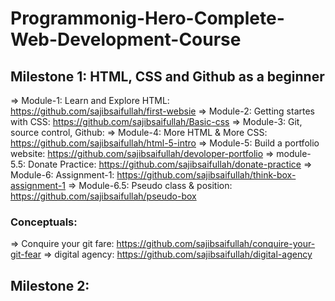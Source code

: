 # Programmonig-Hero-Complete-Web-Development-Course

## Milestone 1: HTML, CSS and Github as a beginner
=> Module-1: Learn and Explore HTML: https://github.com/sajibsaifullah/first-websie
=> Module-2: Getting startes with CSS: https://github.com/sajibsaifullah/Basic-css
=> Module-3: Git, source control, Github:
=> Module-4: More HTML & More CSS: https://github.com/sajibsaifullah/html-5-intro
=> Module-5: Build a portfolio website: https://github.com/sajibsaifullah/devoloper-portfolio
=> module-5.5: Donate Practice: https://github.com/sajibsaifullah/donate-practice
=> Module-6: Assignment-1: https://github.com/sajibsaifullah/think-box-assignment-1
=> Module-6.5: Pseudo class & position: https://github.com/sajibsaifullah/pseudo-box
### Conceptuals:
=> Conquire your git fare: https://github.com/sajibsaifullah/conquire-your-git-fear
=> digital agency: https://github.com/sajibsaifullah/digital-agency

## Milestone 2: 
